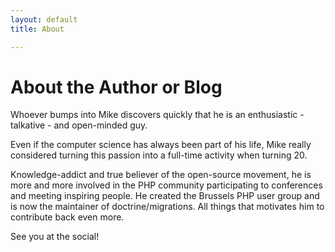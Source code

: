 ```yaml
---
layout: default
title: About

---
```

# About the Author or Blog


Whoever bumps into Mike discovers quickly that he is an enthusiastic - talkative - and open-minded guy.

Even if the computer science has always been part of his life, Mike really considered turning this passion into a full-time activity when turning 20.

Knowledge-addict and true believer of the open-source movement, he is more and more involved in the PHP community participating to conferences and meeting inspiring people.
He created the Brussels PHP user group and is now the maintainer of doctrine/migrations.
All things that motivates him to contribute back even more.

See you at the social!
